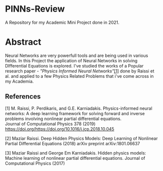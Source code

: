 # PINNs-Review
A Repository for my Academic Mini Project done in 2021.

# Abstract
Neural Networks are very powerfull tools and are being used in various fields. In this Project the application of Neural Networks in solving DIfferential Equations is explored.
I've studied the works of a Popular research paper - *"Physics Informed Neural Networks"*[[1]](#1) done by Raissi et al. and applied to a few Physics Related Problems that i've come across in my Academia.

## References
<a id="1">[1]</a> 
M. Raissi, P. Perdikaris, and G.E. Karniadakis.
Physics-informed neural networks: A deep learning framework for solving forward and inverse problems involving nonlinear partial differential equations.  
Journal of Computational Physics 378 (2019)
https://doi.org/https://doi.org/10.1016/j.jcp.2018.10.045

<a id="2">[2]</a> 
Maziar Raissi.
Deep Hidden Physics Models: Deep Learning of Nonlinear Partial Differential Equations (2018)
arXiv preprint arXiv:1801.06637

<a id="3">[3]</a> 
Maziar Raissi and George Em Karniadakis.
Hidden physics models: Machine learning of nonlinear partial differential equations.
Journal of Computational Physics (2017)
